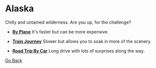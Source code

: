 # Alaska
Chilly and untamed wilderness. Are you up, for the challenge?

* **[By Plane](destination5.md)** It's faster but can be more expensive.

* **[Train Journey](destination5.md)** Slower but allows you to soak in more of the scenery.

* **[Road Trip By Car](destination5.md)** Long drive with lots of surprises along the way.

[Go Back](start.md)
